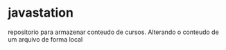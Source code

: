 # javastation
repositorio para armazenar conteudo de cursos.
Alterando o conteudo de um arquivo de forma local
